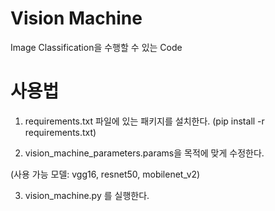 # Vision Machine

Image Classification을 수행할 수 있는 Code



# 사용법
1. requirements.txt 파일에 있는 패키지를 설치한다. (pip install -r requirements.txt)

2. vision_machine_parameters.params을 목적에 맞게 수정한다.

(사용 가능 모델: vgg16, resnet50, mobilenet_v2)

3. vision_machine.py 를 실행한다.